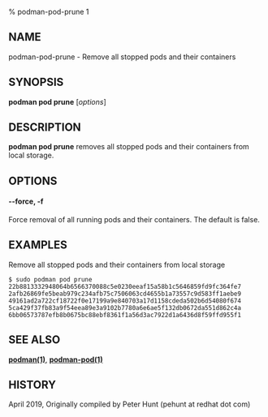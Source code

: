 % podman-pod-prune 1

## NAME

podman-pod-prune - Remove all stopped pods and their containers

## SYNOPSIS

**podman pod prune** [*options*]

## DESCRIPTION

**podman pod prune** removes all stopped pods and their containers from local storage.

## OPTIONS

#### **--force**, **-f**

Force removal of all running pods and their containers. The default is false.

## EXAMPLES

Remove all stopped pods and their containers from local storage

```
$ sudo podman pod prune
22b8813332948064b6566370088c5e0230eeaf15a58b1c5646859fd9fc364fe7
2afb26869fe5beab979c234afb75c7506063cd4655b1a73557c9d583ff1aebe9
49161ad2a722cf18722f0e17199a9e840703a17d1158cdeda502b6d54080f674
5ca429f37fb83a9f54eea89e3a9102b7780a6e6ae5f132db0672da551d862c4a
6bb06573787efb8b0675bc88ebf8361f1a56d3ac7922d1a6436d8f59ffd955f1
```

## SEE ALSO

**[podman(1)](commands/podman.md)**, **[podman-pod(1)](commands/podman-pod/podman-pod.md)**

## HISTORY

April 2019, Originally compiled by Peter Hunt (pehunt at redhat dot com)
